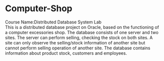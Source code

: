 # Computer-Shop
Course Name:Distributed Database System Lab<br>
This is a distributed database project on Oracle, based on the functioning of a computer excessories shop. The database consists of one 
server and two sites. The server can perform selling, checking the stock on both sites. A site can only observe the selling/stock information 
of another site but cannot perform selling operation of another site. The database contains information about product stock, customers and
employees. 

